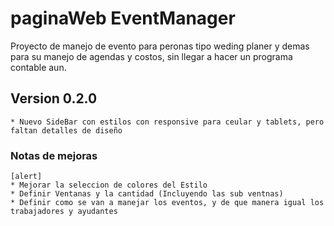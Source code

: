 # paginaWeb EventManager

Proyecto de manejo de evento para peronas tipo weding planer y demas para su manejo de agendas y costos, sin llegar a hacer un programa contable aun.

## Version 0.2.0
    * Nuevo SideBar con estilos con responsive para ceular y tablets, pero faltan detalles de diseño

### Notas de mejoras
    [alert]
    * Mejorar la seleccion de colores del Estilo
    * Definir Ventanas y la cantidad (Incluyendo las sub ventnas)
    * Definir como se van a manejar los eventos, y de que manera igual los trabajadores y ayudantes
